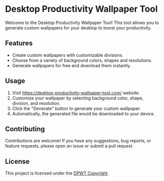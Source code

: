 # Desktop Productivity Wallpaper Tool

Welcome to the Desktop Productivity Wallpaper Tool! This tool allows you to generate custom wallpapers for your desktop to boost your productivity.

## Features
- Create custom wallpapers with customizable divisions.
- Choose from a variety of background colors, shapes and resolutions.
- Generate wallpapers for free and download them instantly.

## Usage
1. Visit https://desktop-productivity-wallpaper-tool.com/ website.
2. Customize your wallpaper by selecting background color, shape, division, and resolution.
3. Click the "Generate" button to generate your custom wallpaper.
4. Automatically, the generated file would be downloaded to your device.

## Contributing
Contributions are welcome! If you have any suggestions, bug reports, or feature requests, please open an issue or submit a pull request.

## License
This project is licensed under the [DPWT Copyright](LICENSE).
